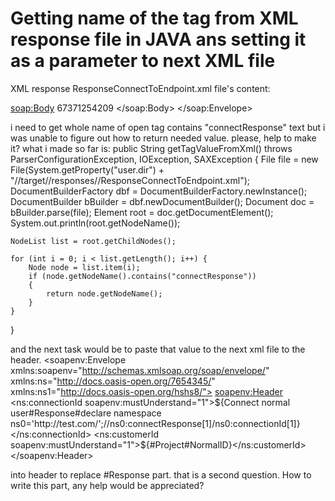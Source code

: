 
# Getting name of the tag from XML response file in JAVA ans setting it as a parameter to next XML file

XML response ResponseConnectToEndpoint.xml file's content:
<?xml version="1.0" encoding="UTF-8"?><soap:Envelope xmlns:soap="http://schemas.xmlsoap.org/soap/envelope/">
  <soap:Body>
    <connectResponse xmlns="http://myservice/ws/messaging/" xmlns:ns2="http://docs.oaesis-open.org/auli/">
      <connectionId>67371254209</connectionId>
      <extension xmlns:xsi="http://www.w3.org/2001/XMLSchema-instance" xsi:nil="true"/>
    </connectResponse>
  </soap:Body>
</soap:Envelope>

i need to get whole name of open tag contains "connectResponse" text but i was unable to figure out how to return needed value. please, help to make it?
what i made so far is:
public String getTagValueFromXml()
        throws ParserConfigurationException, IOException, SAXException {
    File file = new File(System.getProperty("user.dir") + "//target//responses//ResponseConnectToEndpoint.xml");
    DocumentBuilderFactory dbf = DocumentBuilderFactory.newInstance();
    DocumentBuilder bBuilder = dbf.newDocumentBuilder();
    Document doc = bBuilder.parse(file);
    Element root = doc.getDocumentElement();
    System.out.println(root.getNodeName());

    NodeList list = root.getChildNodes();

    for (int i = 0; i < list.getLength(); i++) {
        Node node = list.item(i);
        if (node.getNodeName().contains("connectResponse"))
        {
            return node.getNodeName();
        }
    }
}

and the next task would be to paste that value to the next xml file to the header.
<soapenv:Envelope xmlns:soapenv="http://schemas.xmlsoap.org/soap/envelope/" xmlns:ns="http://docs.oasis-open.org/7654345/" xmlns:ns1="http://docs.oasis-open.org/hshs8/">
    <soapenv:Header>
        <ns:connectionId soapenv:mustUnderstand="1">${Connect normal user#Response#declare namespace ns0='http://test.com/';//ns0:connectResponse[1]/ns0:connectionId[1]}</ns:connectionId>
        <ns:customerId soapenv:mustUnderstand="1">${#Project#NormalID}</ns:customerId>
    </soapenv:Header>

into header to replace #Response part. that is a second question. How to write this part, any help would be appreciated?

        